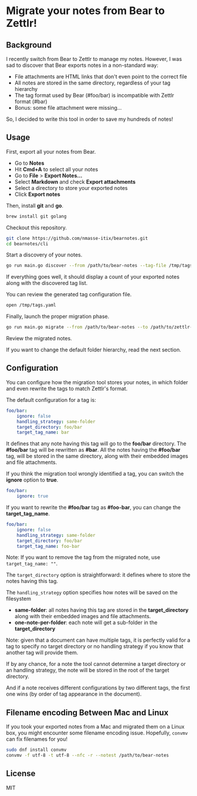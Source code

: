 # Migrate your notes from Bear to Zettlr!

## Background

I recently switch from Bear to Zettlr to manage my notes.
However, I was sad to discover that Bear exports notes in a non-standard way:

- File attachments are HTML links that don't even point to the correct file
- All notes are stored in the same directory, regardless of your tag hierarchy
- The tag format used by Bear (#foo/bar) is incompatible with Zettlr format (#bar)
- Bonus: some file attachment were missing...

So, I decided to write this tool in order to save my hundreds of notes!

## Usage

First, export all your notes from Bear.

* Go to **Notes**
* Hit **Cmd+A** to select all your notes
* Go to **File** > **Export Notes...**
* Select **Markdown** and check **Export attachments**
* Select a directory to store your exported notes
* Click **Export notes**

Then, install **git** and **go**.

```sh
brew install git golang
```

Checkout this repository.

```sh
git clone https://github.com/nmasse-itix/bearnotes.git
cd bearnotes/cli
```

Start a discovery of your notes.

```sh
go run main.go discover --from /path/to/bear-notes --tag-file /tmp/tags.yaml
```

If everything goes well, it should display a count of your exported notes
along with the discovered tag list.

You can review the generated tag configuration file.

```sh
open /tmp/tags.yaml
```

Finally, launch the proper migration phase.

```sh
go run main.go migrate --from /path/to/bear-notes --to /path/to/zettlr-notes --tag-file /tmp/tags.yaml
```

Review the migrated notes.

If you want to change the default folder hierarchy, read the next section.

## Configuration

You can configure how the migration tool stores your notes, in which folder and even rewrite the tags to match Zettlr's format.

The default configuration for a tag is:

```yaml
foo/bar:
    ignore: false
    handling_strategy: same-folder
    target_directory: foo/bar
    target_tag_name: bar
```

It defines that any note having this tag will go to the **foo/bar** directory.
The **#foo/bar** tag will be rewritten as **#bar**.
All the notes having the **#foo/bar** tag, will be stored in the same directory, along with their embedded images and file attachments.

If you think the migration tool wrongly identified a tag, you can switch the **ignore** option to **true**.

```yaml
foo/bar:
    ignore: true
```

If you want to rewrite the **#foo/bar** tag as **#foo-bar**, you can change the **target_tag_name**. 

```yaml
foo/bar:
    ignore: false
    handling_strategy: same-folder
    target_directory: foo/bar
    target_tag_name: foo-bar
```

Note: If you want to remove the tag from the migrated note, use `target_tag_name: ""`.

The `target_directory` option is straightforward: it defines where to store the notes having this tag.

The `handling_strategy` option specifies how notes will be saved on the filesystem

- **same-folder**: all notes having this tag are stored in the **target_directory** along with their embedded images and file attachments.
- **one-note-per-folder**: each note will get a sub-folder in the **target_directory**

Note: given that a document can have multiple tags, it is perfectly valid for a tag to specify no target directory or no handling strategy if you know that another tag will provide them. 

If by any chance, for a note the tool cannot determine a target directory or an handling strategy, the note will be stored in the root of the target directory.

And if a note receives different configurations by two different tags, the first one wins (by order of tag appearance in the document).

## Filename encoding Between Mac and Linux

If you took your exported notes from a Mac and migrated them on a Linux box, you might encounter some filename encoding issue. 
Hopefully, `convmv` can fix filenames for you!

```sh
sudo dnf install convmv
convmv -f utf-8 -t utf-8 --nfc -r --notest /path/to/bear-notes
```

## License

MIT
